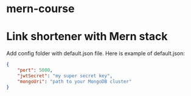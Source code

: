 # mern-course

<h1>Link shortener with Mern stack</h1>
Add config folder with default.json file. Here is example of default.json:
<br>

```json
{
    "port": 5000,
    "jwtSecret": "my super secret key",
    "mongoUri": "path to your MongoDB cluster"
}
```
